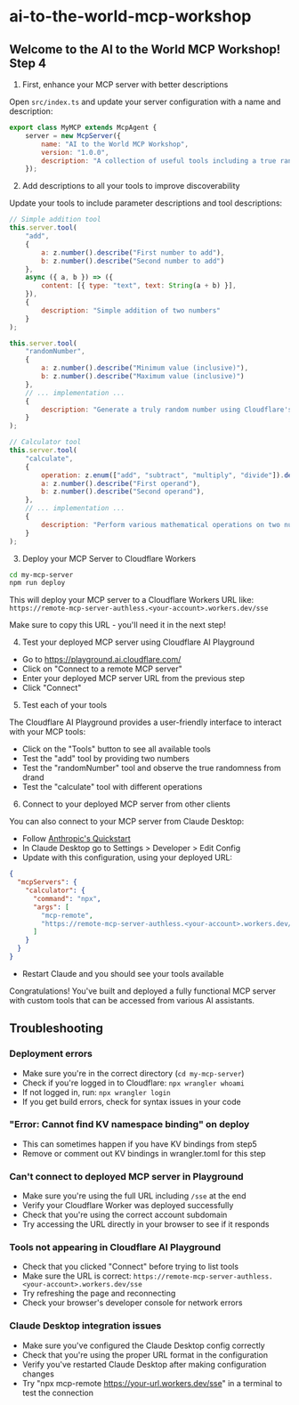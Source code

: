 # ai-to-the-world-mcp-workshop

## Welcome to the AI to the World MCP Workshop! Step 4

1) First, enhance your MCP server with better descriptions

Open `src/index.ts` and update your server configuration with a name and description:

```javascript
export class MyMCP extends McpAgent {
	server = new McpServer({
		name: "AI to the World MCP Workshop",
		version: "1.0.0",
		description: "A collection of useful tools including a true random number generator powered by drand",
	});
```

2) Add descriptions to all your tools to improve discoverability

Update your tools to include parameter descriptions and tool descriptions:

```javascript
// Simple addition tool
this.server.tool(
    "add",
    { 
        a: z.number().describe("First number to add"), 
        b: z.number().describe("Second number to add")
    },
    async ({ a, b }) => ({
        content: [{ type: "text", text: String(a + b) }],
    }),
    {
        description: "Simple addition of two numbers"
    }
);

this.server.tool(
    "randomNumber",
    { 
        a: z.number().describe("Minimum value (inclusive)"), 
        b: z.number().describe("Maximum value (inclusive)")
    },
    // ... implementation ...
    {
        description: "Generate a truly random number using Cloudflare's drand service"
    }
);

// Calculator tool
this.server.tool(
    "calculate",
    {
        operation: z.enum(["add", "subtract", "multiply", "divide"]).describe("Mathematical operation to perform"),
        a: z.number().describe("First operand"),
        b: z.number().describe("Second operand"),
    },
    // ... implementation ...
    {
        description: "Perform various mathematical operations on two numbers"
    }
);
```

3) Deploy your MCP Server to Cloudflare Workers

```bash
cd my-mcp-server
npm run deploy
```

This will deploy your MCP server to a Cloudflare Workers URL like:
`https://remote-mcp-server-authless.<your-account>.workers.dev/sse`

Make sure to copy this URL - you'll need it in the next step!

4) Test your deployed MCP server using Cloudflare AI Playground

- Go to https://playground.ai.cloudflare.com/
- Click on "Connect to a remote MCP server"
- Enter your deployed MCP server URL from the previous step
- Click "Connect"

5) Test each of your tools

The Cloudflare AI Playground provides a user-friendly interface to interact with your MCP tools:

- Click on the "Tools" button to see all available tools
- Test the "add" tool by providing two numbers
- Test the "randomNumber" tool and observe the true randomness from drand
- Test the "calculate" tool with different operations

6) Connect to your deployed MCP server from other clients

You can also connect to your MCP server from Claude Desktop:

- Follow [Anthropic's Quickstart](https://modelcontextprotocol.io/quickstart/user)
- In Claude Desktop go to Settings > Developer > Edit Config
- Update with this configuration, using your deployed URL:

```json
{
  "mcpServers": {
    "calculator": {
      "command": "npx",
      "args": [
        "mcp-remote",
        "https://remote-mcp-server-authless.<your-account>.workers.dev/sse"
      ]
    }
  }
}
```

- Restart Claude and you should see your tools available

Congratulations! You've built and deployed a fully functional MCP server with custom tools that can be accessed from various AI assistants.

## Troubleshooting

### Deployment errors
- Make sure you're in the correct directory (`cd my-mcp-server`)
- Check if you're logged in to Cloudflare: `npx wrangler whoami`
- If not logged in, run: `npx wrangler login`
- If you get build errors, check for syntax issues in your code

### "Error: Cannot find KV namespace binding" on deploy
- This can sometimes happen if you have KV bindings from step5
- Remove or comment out KV bindings in wrangler.toml for this step

### Can't connect to deployed MCP server in Playground
- Make sure you're using the full URL including `/sse` at the end
- Verify your Cloudflare Worker was deployed successfully
- Check that you're using the correct account subdomain
- Try accessing the URL directly in your browser to see if it responds

### Tools not appearing in Cloudflare AI Playground
- Check that you clicked "Connect" before trying to list tools
- Make sure the URL is correct: `https://remote-mcp-server-authless.<your-account>.workers.dev/sse`
- Try refreshing the page and reconnecting
- Check your browser's developer console for network errors

### Claude Desktop integration issues
- Make sure you've configured the Claude Desktop config correctly
- Check that you're using the proper URL format in the configuration
- Verify you've restarted Claude Desktop after making configuration changes
- Try "npx mcp-remote https://your-url.workers.dev/sse" in a terminal to test the connection
